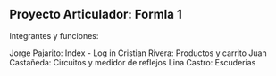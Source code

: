 <h2>Proyecto Articulador: Formla 1</h2>

Integrantes y funciones:

Jorge Pajarito: Index - Log in
Cristian Rivera: Productos y carrito
Juan Castañeda: Circuitos y medidor de reflejos
Lina Castro: Escuderias

